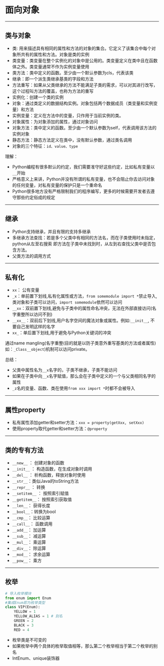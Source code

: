 # 面向对象

---
## 类与对象

- 类: 用来描述具有相同的属性和方法的对象的集合。它定义了该集合中每个对象所共有的属性和方法。对象是类的实例
- 类变量：类变量在整个实例化的对象中是公用的。类变量定义在类中且在函数体之外。类变量通常不作为实例变量使用
- 类方法：类中定义的函数。至少由一个默认参数为cls，代表该类
- 继承：即一个派生类继承基类的字段和方法
- 方法重写：如果从父类继承的方法不能满足子类的需求，可以对其进行改写，这个过程叫方法的覆盖，也称为方法的重写
- 实例化：创建一个类的实例
- 对象：通过类定义的数据结构实例。对象包括两个数据成员（类变量和实例变量）和方法
- 实例变量：定义在方法中的变量，只作用于当前实例的类。
- 对象属性：为对象添加的属性，通过对象访问
- 对象方法：类中定义的函数。至少由一个默认参数为self，代表调用该方法的实例对象
- 静态方法：静态方法定义在类中，没有默认参数，通过类名调用
- 对象的三个特征：`id、value、type`

理解：

- Python编程有很多默认的约定，我们需要准守好这些约定，比如私有变量以`__`开始
- 严格意义上来讲，Python并没有所谓的私有变量，也不会阻止你去访问对象的任何变量，对私有变量的保护只是一个重命名
- Python很多地方没有严格限制我们的程序编写，更多的时候需要开发者去遵守那些约定俗成的规定

---
## 继承

- Python支持继承，并且有限的支持多继承
- 多继承方法查找：若是多个父类中有相同的方法名，而在子类使用时未指定，python从左至右搜索 即方法在子类中未找到时，从左到右查找父类中是否包含方法。
- 父类方法的调用方式

---
## 私有化

- `xx`： 公有变量
- `_x`：单前置下划线,私有化属性或方法，`from somemodule import *`禁止导入,类对象和子类可以访问，`import somemodule`依然可以访问
- `__xx`：双前置下划线,避免与子类中的属性命名冲突，无法在外部直接访问(名字重整所以访问不到)
- `__xx__`：双前后下划线,用户名字空间的魔法对象或属性。例如:`__init__`, 不要自己发明这样的名字
- `xx_`：单后置下划线,用于避免与Python关键词的冲突

通过name mangling(名字重整(目的就是以防子类意外重写基类的方法或者属性)如：`_Class__object`)机制可以访问private。

总结：
- 父类中属性名为`__x`名字的，子类不继承，子类不能访问
- 如果在子类中向`__x`名字赋值，那么会在子类中定义的一个与父类相同名字的属性
- `_z`名的变量、函数、类在使用`from xxx import *`时都不会被导入


---
## 属性property

- 私有属性添加getter和setter方法：`xxx = property(getXxx, setXxx)`
- 使用property取代getter和setter方法：`@property`

---
## 类的专有方法

- `__new__` ： 创建对象的函数
- `__init__` ： 构造函数，在生成对象时调用
- `__del__` ： 析构函数，释放对象时使用
- `__str__`：类似Java的toString方法
- `__repr__` ： 转换
- `__setitem__` ： 按照索引赋值
- `__getitem__`： 按照索引获取值
- `__len__`： 获得长度
- `__bool__`：转换为bool
- `__cmp__`： 比较运算
- `__call__`： 函数调用
- `__add__`： 加运算
- `__sub__`： 减运算
- `__mul__`： 乘运算
- `__div__`： 除运算
- `__mod__`： 求余运算
- `__pow__`： 乘方

---
## 枚举

```python
# 导入枚举模块
from enum import Enum
#集成Enum即为枚举类型
class VIP(Enum):
    YELLOW = 1
    YELLOW_ALIAS = 1 # 别名
    GREEN = 2
    BLACK = 3
    RED = 4
```

- 枚举类是不可变的
- 如果枚举中两个具体的枚举取值相等，那么第二个枚举相当于第二个枚举的别名
- IntEnum、unique装饰器

